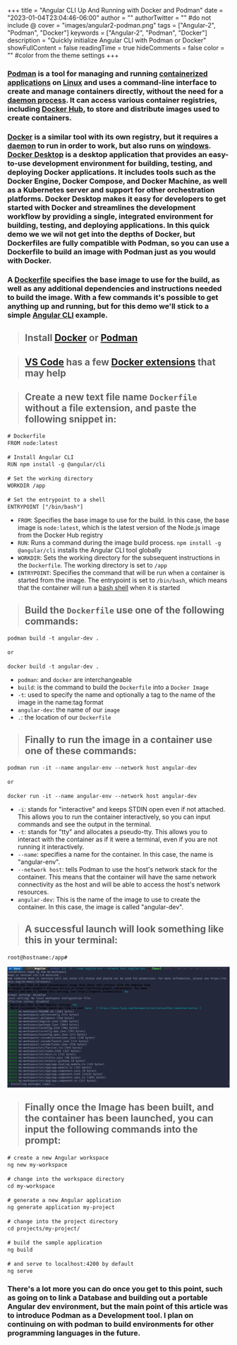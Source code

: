 +++
title = "Angular CLI Up And Running with Docker and Podman"
date = "2023-01-04T23:04:46-06:00"
author = ""
authorTwitter = "" #do not include @
cover = "images/angular2-podman.png"
tags = ["Angular-2", "Podman", "Docker"]
keywords = ["Angular-2", "Podman", "Docker"]
description = "Quickly initialize Angular CLI with Podman or Docker"
showFullContent = false
readingTime = true
hideComments = false
color = "" #color from the theme settings
+++

### [Podman](https://podman.io/) is a tool for managing and running [containerized applications](https://www.ibm.com/topics/containerization) on [Linux](https://en.wikipedia.org/wiki/Linux) and uses a command-line interface to create and manage containers directly, without the need for a [daemon process](https://en.wikipedia.org/wiki/Daemon_(computing)). It can access various container registries, including [Docker Hub](https://hub.docker.com/), to store and distribute images used to create containers.
### [Docker](https://www.docker.com/) is a similar tool with its own registry, but it requires a [daemon](https://docs.docker.com/engine/reference/commandline/dockerd/) to run in order to work, but also runs on [windows](https://docs.docker.com/desktop/install/windows-install/). [Docker Desktop](https://www.docker.com/products/docker-desktop/) is a desktop application that provides an easy-to-use development environment for building, testing, and deploying Docker applications. It includes tools such as the Docker Engine, Docker Compose, and Docker Machine, as well as a Kubernetes server and support for other orchestration platforms. Docker Desktop makes it easy for developers to get started with Docker and streamlines the development workflow by providing a single, integrated environment for building, testing, and deploying applications. In this quick demo we we wil not get into the depths of Docker, but **Dockerfiles are fully compatible with Podman**, so you can use a Dockerfile to build an image with Podman just as you would with Docker.
### A [Dockerfile](https://docs.docker.com/engine/reference/builder/) specifies the base image to use for the build, as well as any additional dependencies and instructions needed to build the image. With a few commands it's possible to get anything up and running, but for this demo we'll stick to a simple [Angular CLI](https://angular.io/cli) example.

> ## Install [Docker](https://www.docker.com/) or [Podman](https://podman.io/)

> ## [VS Code](https://code.visualstudio.com/) has a few [Docker extensions](https://marketplace.visualstudio.com/search?term=docker&target=VSCode&category=All%20categories&sortBy=Relevance) that may help

> ## Create a new text file name `Dockerfile` without a file extension, and paste the following snippet in:  
```
# Dockerfile
FROM node:latest

# Install Angular CLI
RUN npm install -g @angular/cli

# Set the working directory
WORKDIR /app

# Set the entrypoint to a shell
ENTRYPOINT ["/bin/bash"]
```
* `FROM`: Specifies the base image to use for the build. In this case, the base image is `node:latest`, which is the latest version of the Node.js image from the Docker Hub registry
* `RUN`: Runs a command during the image build process. `npm install -g @angular/cli` installs the Angular CLI tool globally
* `WORKDIR`: Sets the working directory for the subsequent instructions in the `Dockerfile`. The working directory is set to `/app`
* `ENTRYPOINT`: Specifies the command that will be run when a container is started from the image. The entrypoint is set to `/bin/bash`, which means that the container will run a [bash shell](https://www.gnu.org/software/bash/) when it is started

> ## Build the `Dockerfile` use one of the following commands:  
```
podman build -t angular-dev .

or

docker build -t angular-dev .
```
* `podman`: and `docker` are interchangeable
* `build`: is the command to build the `Dockerfile` into a `Docker Image`
* `-t`: used to specify the name and optionally a tag to the name of the image in the name:tag format
* `angular-dev`: the name of our `image`
* `.`: the location of our `Dockerfile`  

> ## Finally to run the image in a container use one of these commands:  
```
podman run -it --name angular-env --network host angular-dev

or

docker run -it --name angular-env --network host angular-dev
```

* `-i`: stands for "interactive" and keeps STDIN open even if not attached. This allows you to run the container interactively, so you can input commands and see the output in the terminal.
* `-t`: stands for "tty" and allocates a pseudo-tty. This allows you to interact with the container as if it were a terminal, even if you are not running it interactively.
* `--name`: specifies a name for the container. In this case, the name is "angular-env".
* `--network host`: tells Podman to use the host's network stack for the container. This means that the container will have the same network connectivity as the host and will be able to access the host's network resources.
* `angular-dev`: This is the name of the image to use to create the container. In this case, the image is called "angular-dev".

> ## A successful launch will look something like this in your terminal:
```
root@hostname:/app#
```

![Podman Run Command Output](images/podman-run.png)

> ## Finally once the Image has been built, and the container has been launched, you can input the following commands into the prompt:
```
# create a new Angular workspace
ng new my-workspace

# change into the workspace directory
cd my-workspace

# generate a new Angular application
ng generate application my-project

# change into the project directory
cd projects/my-project/

# build the sample application
ng build

# and serve to localhost:4200 by default
ng serve
```

### There's a lot more you can do once you get to this point, such as going on to link a Database and building out a portable Angular dev environment, but the main point of this article was to introduce Podman as a Development tool. I plan on continuing on with podman to build environments for other programming languages in the future.
